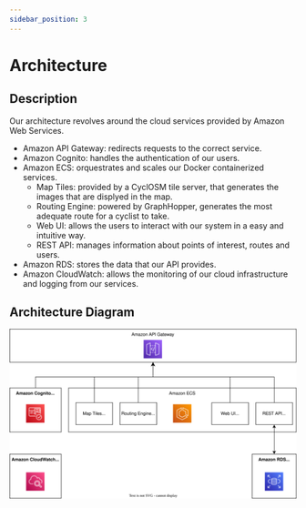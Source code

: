 ```yaml
---
sidebar_position: 3
---
```


# Architecture

## Description

Our architecture revolves around the cloud services provided by Amazon Web Services.

- Amazon API Gateway: redirects requests to the correct service.
- Amazon Cognito: handles the authentication of our users.
- Amazon ECS: orquestrates and scales our Docker containerized services.
  - Map Tiles: provided by a CyclOSM tile server, that generates the images that are displyed in the map.
  - Routing Engine: powered by GraphHopper, generates the most adequate route for a cyclist to take.
  - Web UI: allows the users to interact with our system in a easy and intuitive way.
  - REST API: manages information about points of interest, routes and users.
- Amazon RDS: stores the data that our API provides.
- Amazon CloudWatch: allows the monitoring of our cloud infrastructure and logging from our services.

## Architecture Diagram

![Architecture Diagram](/img/architecture_diagram_v1.0.svg)